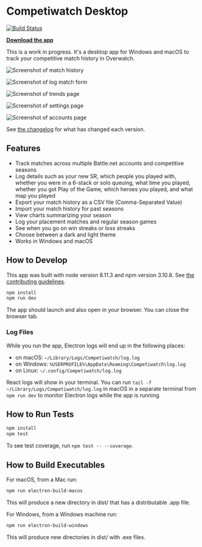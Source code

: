 # Competiwatch Desktop

[![Build Status](https://travis-ci.org/cheshire137/competiwatch-desktop.svg?branch=master)](https://travis-ci.org/cheshire137/competiwatch-desktop)

**[Download the app](https://github.com/cheshire137/competiwatch-desktop/releases)**

This is a work in progress. It's a desktop app for Windows and macOS to track
your competitive match history in Overwatch.

![Screenshot of match history](https://raw.githubusercontent.com/cheshire137/competiwatch-desktop/master/screenshots/screenshot-matches-windows.png)

![Screenshot of log match form](https://raw.githubusercontent.com/cheshire137/competiwatch-desktop/master/screenshots/log-match.png)

![Screenshot of trends page](https://raw.githubusercontent.com/cheshire137/competiwatch-desktop/master/screenshots/screenshot-trends.png)

![Screenshot of settings page](https://raw.githubusercontent.com/cheshire137/competiwatch-desktop/master/screenshots/screenshot-settings.png)

![Screenshot of accounts page](https://raw.githubusercontent.com/cheshire137/competiwatch-desktop/master/screenshots/accounts-list.png)

See [the changelog](./CHANGELOG.md) for what has changed each version.

## Features

- Track matches across multiple Battle.net accounts and competitive seasons
- Log details such as your new SR, which people you played with, whether you were in a 6-stack or solo queuing, what time you played, whether you got Play of the Game, which heroes you played, and what map you played
- Export your match history as a CSV file (Comma-Separated Value)
- Import your match history for past seasons
- View charts summarizing your season
- Log your placement matches and regular season games
- See when you go on win streaks or loss streaks
- Choose between a dark and light theme
- Works in Windows and macOS

## How to Develop

This app was built with node version 8.11.3 and npm version 3.10.8. See [the contributing guidelines](./CONTRIBUTING.md).

```bash
npm install
npm run dev
```

The app should launch and also open in your browser. You can close the
browser tab.

### Log Files

While you run the app, Electron logs will end up in the following places:

- on macOS: `~/Library/Logs/Competiwatch/log.log`
- on Windows: `%USERPROFILE%\AppData\Roaming\Competiwatch\log.log`
- on Linux: `~/.config/Competiwatch/log.log`

React logs will show in your terminal. You can run
`tail -f ~/Library/Logs/Competiwatch/log.log` in macOS in a separate
terminal from `npm run dev` to monitor Electron logs while the app is running.

## How to Run Tests

```bash
npm install
npm test
```

To see test coverage, run `npm test -- --coverage`.

## How to Build Executables

For macOS, from a Mac run:

```bash
npm run electron-build-macos
```

This will produce a new directory in dist/ that has a distributable .app file.

For Windows, from a Windows machine run:

```bash
npm run electron-build-windows
```

This will produce new directories in dist/ with .exe files.

